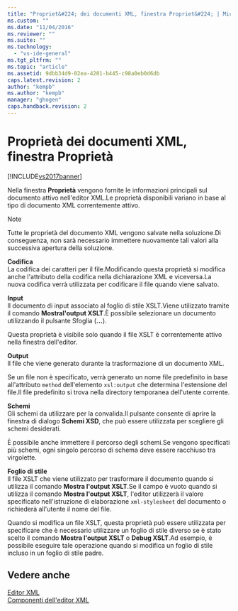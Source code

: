 ```yaml
---
title: "Propriet&#224; dei documenti XML, finestra Propriet&#224; | Microsoft Docs"
ms.custom: ""
ms.date: "11/04/2016"
ms.reviewer: ""
ms.suite: ""
ms.technology: 
  - "vs-ide-general"
ms.tgt_pltfrm: ""
ms.topic: "article"
ms.assetid: 9dbb34d9-02ea-4201-b445-c98a0eb0d6db
caps.latest.revision: 2
author: "kempb"
ms.author: "kempb"
manager: "ghogen"
caps.handback.revision: 2
---
```

# Propriet&#224; dei documenti XML, finestra Propriet&#224;
[!INCLUDE[vs2017banner](../code-quality/includes/vs2017banner.md)]

Nella finestra **Proprietà** vengono fornite le informazioni principali sul documento attivo nell'editor XML.Le proprietà disponibili variano in base al tipo di documento XML correntemente attivo.  
  
> [!NOTE]
>  Tutte le proprietà del documento XML vengono salvate nella soluzione.Di conseguenza, non sarà necessario immettere nuovamente tali valori alla successiva apertura della soluzione.  
  
 **Codifica**  
 La codifica dei caratteri per il file.Modificando questa proprietà si modifica anche l'attributo della codifica nella dichiarazione XML e viceversa.La nuova codifica verrà utilizzata per codificare il file quando viene salvato.  
  
 **Input**  
 Il documento di input associato al foglio di stile XSLT.Viene utilizzato tramite il comando **Mostral'output XSLT**.È possibile selezionare un documento utilizzando il pulsante Sfoglia \(**...**\).  
  
 Questa proprietà è visibile solo quando il file XSLT è correntemente attivo nella finestra dell'editor.  
  
 **Output**  
 Il file che viene generato durante la trasformazione di un documento XML.  
  
 Se un file non è specificato, verrà generato un nome file predefinito in base all'attributo `method` dell'elemento `xsl:output` che determina l'estensione del file.Il file predefinito si trova nella directory temporanea dell'utente corrente.  
  
 **Schemi**  
 Gli schemi da utilizzare per la convalida.Il pulsante consente di aprire la finestra di dialogo **Schemi XSD**, che può essere utilizzata per scegliere gli schemi desiderati.  
  
 È possibile anche immettere il percorso degli schemi.Se vengono specificati più schemi, ogni singolo percorso di schema deve essere racchiuso tra virgolette.  
  
 **Foglio di stile**  
 Il file XSLT che viene utilizzato per trasformare il documento quando si utilizza il comando **Mostra l'output XSLT**.Se il campo è vuoto quando si utilizza il comando **Mostra l'output XSLT**, l'editor utilizzerà il valore specificato nell'istruzione di elaborazione `xml-stylesheet` del documento o richiederà all'utente il nome del file.  
  
 Quando si modifica un file XSLT, questa proprietà può essere utilizzata per specificare che è necessario utilizzare un foglio di stile diverso se è stato scelto il comando **Mostra l'output XSLT** o **Debug XSLT**.Ad esempio, è possibile eseguire tale operazione quando si modifica un foglio di stile incluso in un foglio di stile padre.  
  
## Vedere anche  
 [Editor XML](../xml-tools/xml-editor.md)   
 [Componenti dell'editor XML](../xml-tools/xml-editor-components.md)
